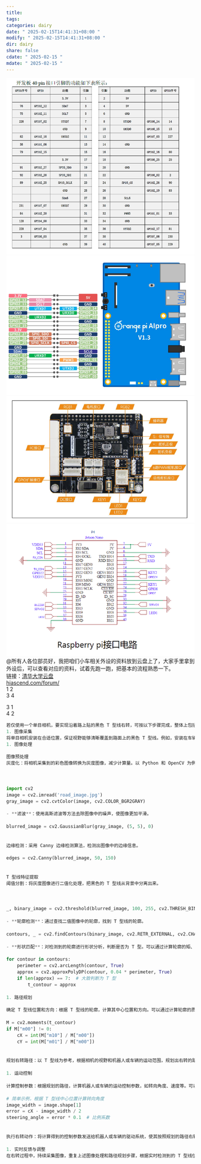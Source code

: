 ```yaml
---
title: 
tags: 
categories: dairy
date: " 2025-02-15T14:41:31+08:00 "
modify: " 2025-02-15T14:41:31+08:00 "
dir: dairy
share: false
cdate: " 2025-02-15 "
mdate: " 2025-02-15 "
---
```


![image.png](https://raw.githubusercontent.com/Tendourisu/images/master/202502151441065.png) ![image.png](https://raw.githubusercontent.com/Tendourisu/images/master/202502151442859.png)  
![image.png](https://raw.githubusercontent.com/Tendourisu/images/master/202502151931848.png)  
![image.png](https://raw.githubusercontent.com/Tendourisu/images/master/202502162022723.png)  
@所有人各位部员好，我把咱们小车相关外设的资料放到云盘上了，大家手里拿到外设后，可以查看对应的资料，试着先跑一跑，把基本的流程熟悉一下。  
链接：[清华大学云盘](https://cloud.tsinghua.edu.cn/d/929d86e61a774748b542/)  
[hiascend.com/forum/](https://www.hiascend.com/forum/)  
1 2  
3 4

3 1  
4 2  

```python
若仅使用一个单目相机，要实现沿着路上贴的黑色 T 型线右转，可按以下步骤完成，整体上包括图像采集、图像处理、路径规划和运动控制等环节。
1. 图像采集
将单目相机安装在合适位置，保证视野能够清晰覆盖到路面上的黑色 T 型线。例如，安装在车辆前方较低的位置，让相机光轴大致平行于路面。
1. 图像处理

图像预处理
灰度化：将相机采集到的彩色图像转换为灰度图像，减少计算量。以 Python 和 OpenCV 为例：



import cv2
image = cv2.imread('road_image.jpg')
gray_image = cv2.cvtColor(image, cv2.COLOR_BGR2GRAY)

- **滤波**：使用高斯滤波等方法去除图像中的噪声，使图像更加平滑。

blurred_image = cv2.GaussianBlur(gray_image, (5, 5), 0)


边缘检测：采用 Canny 边缘检测算法，检测出图像中的边缘信息。

edges = cv2.Canny(blurred_image, 50, 150)


T 型线特征提取
阈值分割：将灰度图像进行二值化处理，把黑色的 T 型线从背景中分离出来。



_, binary_image = cv2.threshold(blurred_image, 100, 255, cv2.THRESH_BINARY_INV)

- **轮廓检测**：通过查找二值图像中的轮廓，找到 T 型线的轮廓。

contours, _ = cv2.findContours(binary_image, cv2.RETR_EXTERNAL, cv2.CHAIN_APPROX_SIMPLE)

- **形状匹配**：对检测到的轮廓进行形状分析，判断是否为 T 型。可以通过计算轮廓的矩、长宽比等特征来实现。

for contour in contours:
    perimeter = cv2.arcLength(contour, True)
    approx = cv2.approxPolyDP(contour, 0.04 * perimeter, True)
    if len(approx) == 7:  # 大致判断为 T 型
        t_contour = approx

1. 路径规划

确定 T 型线位置和方向：根据 T 型线的轮廓，计算其中心位置和方向。可以通过计算轮廓的质心来确定中心位置，通过拟合直线等方法确定方向。

M = cv2.moments(t_contour)
if M["m00"] != 0:
    cX = int(M["m10"] / M["m00"])
    cY = int(M["m01"] / M["m00"])


规划右转路径：以 T 型线为参考，根据相机的视野和机器人或车辆的运动范围，规划出右转的路径。例如，确定右转的起始点、转弯半径和终点等参数。

1. 运动控制

计算控制参数：根据规划的路径，计算机器人或车辆的运动控制参数，如转向角度、速度等。可以使用 PID 控制算法来实现精确的运动控制。

# 简单示例，根据 T 型线中心位置计算转向角度
image_width = image.shape[1]
error = cX - image_width / 2
steering_angle = error * 0.1  # 比例系数


执行右转动作：将计算得到的控制参数发送给机器人或车辆的驱动系统，使其按照规划的路径右转。例如，对于四轮车辆，可以通过控制左右轮的转速差来实现右转。

1. 实时反馈与调整
在右转过程中，持续采集图像，重复上述图像处理和路径规划步骤，根据实时检测到的 T 型线位置和方向，不断调整运动控制参数，确保机器人或车辆能够准确地沿着 T 型线右转。
```
